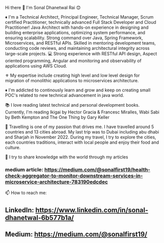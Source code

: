 Hi there 👋 I'm Sonal Dhanetwal Rai 😊

♦︎ I'm a Technical Architect, Principal Engineer, Technical Manager, Scrum certified Practitioner, technically advanced Full Stack Developer and Cloud Practitioner!
Java Architect with hands-on experience in designing and building enterprise applications, optimizing system performance, and ensuring scalability. Strong command over Java, Spring Framework, Microservices, and RESTful APIs. Skilled in mentoring development teams, conducting code reviews, and maintaining architectural integrity across large-scale projects.
💻 Strong experience with RESTful API design, Aspect oriented programming, Angular and monitoring and observability of applications using AWS Cloud.

⚜️ My expertise include creating high level and low level design for migration of monolithic applications to microservices architecture.

♦︎ I'm addicted to continously learn and grow and keep on creating small POC's related to new technical advancement in java world.

📚 I love reading latest technical and personal development books. Currently, I'm reading Ikigai by Hector Gracia & Francesc Miralles, Wabi Sabi by Beth Kempton and The One Thing by Gary Keller

🛫 Travelling is one of my passion that drives me. I have travelled around 5 countries and 13 cities abroad. My last trip was to Dubai including abu dhabi and Sharjah in November 2022. During my travel, I try to explore the cities, each countries traditions, interact with local people and enjoy their food and culture.

📝 I try to share knowledge with the world through my articles
### medium article: https://medium.com/@sonalfirst19/health-check-aggregator-to-monitor-downstream-services-in-microservice-architecture-783190edcdec

📫 How to reach me:
##  LinkedIn: https://www.linkedin.com/in/sonal-dhanetwal-6b577b1a/

##  Medium: https://medium.com/@sonalfirst19/
